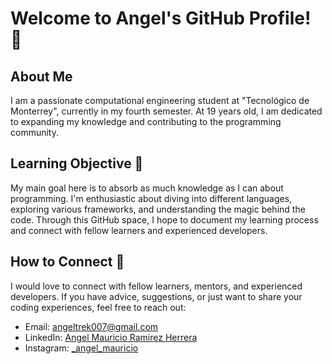 # Welcome to Angel's GitHub Profile! 👋

## About Me
I am a passionate computational engineering student at "Tecnológico de Monterrey", currently in my fourth semester. At 19 years old, I am dedicated to expanding my knowledge and contributing to the programming community.

## Learning Objective 🎯
My main goal here is to absorb as much knowledge as I can about programming. I'm enthusiastic about diving into different languages, exploring various frameworks, and understanding the magic behind the code. Through this GitHub space, I hope to document my learning process and connect with fellow learners and experienced developers.

## How to Connect 🐸
I would love to connect with fellow learners, mentors, and experienced developers. If you have advice, suggestions, or just want to share your coding experiences, feel free to reach out:
- Email: [angeltrek007@gmail.com](mailto:angeltrek007@gmail.com)
- LinkedIn: [Angel Mauricio Ramirez Herrera]([https://www.linkedin.com/in/your-linkedin-profile](https://www.linkedin.com/in/angel-mauricio-ramirez-herrera-a700642a5/))
- Instagram: [_angel_mauricio]([https://twitter.com/YourTwitterHandle](https://www.instagram.com/_angel_mauricio/)https://www.instagram.com/_angel_mauricio/)

